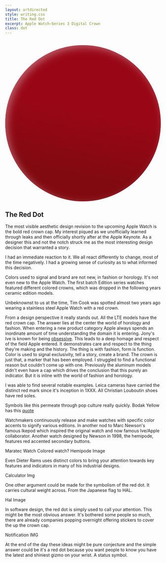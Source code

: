 ```yaml
---
layout: artdirected
style: writing.css
title: The Red Dot
excerpt: Apple Watch—Series 3 Digital Crown
class: dot
---
```


<svg style="display: block; margin-top: 2rem;" xmlns="http://www.w3.org/2000/svg" width="38rem" height="38rem" viewBox="0 0 63 63" xmlns:xlink="http://www.w3.org/1999/xlink">
  <defs>
    <linearGradient id="a" x1="100%" x2="91.6294643%" y1="50%" y2="93.2694692%">
      <stop stop-color="#990716" offset="0%"/>
      <stop stop-color="#800A10" offset="100%"/>
    </linearGradient>
    <circle id="b" cx="31.5" cy="31.5" r="31.5"/>
    <filter id="c" width="106.3%" height="106.3%" x="-3.2%" y="-3.2%" filterUnits="objectBoundingBox">
      <feGaussianBlur stdDeviation="1.5" in="SourceAlpha" result="shadowBlurInner1"/>
      <feOffset dx="1" dy="1" in="shadowBlurInner1" result="shadowOffsetInner1"/>
      <feComposite in="shadowOffsetInner1" in2="SourceAlpha" operator="arithmetic" k2="-1" k3="1" result="shadowInnerInner1"/>
      <feColorMatrix values="0 0 0 0 0.517647059 0 0 0 0 0.129411765 0 0 0 0 0.164705882 0 0 0 0.908910779 0" in="shadowInnerInner1"/>
    </filter>
  </defs>
  <g fill="none" fill-rule="evenodd">
    <use fill="url(#a)" xlink:href="#b"/>
    <use fill="#000" filter="url(#c)" xlink:href="#b"/>
  </g>
</svg>

## The Red Dot

The most visible aesthetic design revision to the upcoming Apple  Watch is the bold red crown cap. My interest piqued as we unofficially learned through leaks and then officially shortly after at the Apple Keynote. As a designer this and not the notch struck me as the most interesting design decision that warranted  a story.

I had an immediate reaction to it. We all react differently to change, most of the time negatively. I had a growing sense of curiosity as to what informed this decision.

Colors used to signal and brand are not new, in fashion or horology. It's not even new to the Apple Watch. The first batch Edition series watches featured different colored crowns, which was dropped in the following years ceramic edition models.

Unbeknownst to us at the time, Tim Cook was spotted almost two years ago wearing a stainless steel Apple Watch with a red crown.

From a design perspective it really stands out. All the LTE models have the red crown cap. The answer lies at the center the world of horology and fashion. When entering a new product category Apple always spends an inordinate amount of time understanding the domain it is entering. Jony's Ive is known for being [obsessive](https://www.wired.com/2015/04/the-apple-watch/). This leads to a deep homage and respect of the field Apple entered. It demonstrates care and respect to the thing they're making and the history. The thing is with fashion, form is function. Color is used to signal exclusivity, tell a story, create a brand. The crown is just that, a marker that has been employed. I struggled to find a functional reason but couldn't come up with one. Previously the aluminum models didn't even have a cap which drives the conclusion that this purely an indicator. But it is inline with the world of fashion and horology.

I was able to find several notable examples. Leica cameras have carried the distinct red mark since it's inception in 1XXX. All Christian Louboutin shoes have red soles.

Symbols like this permeate through pop culture really quickly. Bodak Yellow has this [quote](https://genius.com/12365695)

Watchmakers continuously release and make watches with specific color accents to signify various editions. In another nod to Marc Newson's famous Ikepod which inspired the original watch and now famous Ive/Apple collaborator. Another watch designed by Newson in 1998, the hemipode, features red accented secondary buttons.

Maratec Watch
Colored watch?
Hemipode Image

Even Dieter Rams uses distinct colors to bring your attention towards key features and indicators in many of his industrial designs.

Calculator Img


One other argument could be made for the symbolism of the red dot. It carries cultural weight across. From the Japanese flag to HAL.

Hal Image

In software design, the red dot is simply used to call your attention. This might be the most obvious answer. It's bothered some people so much, there are already companies popping overnight offering stickers to cover the up the crown cap.

Notification IMG

At the end of the day these ideas might be pure conjecture and the simple answer could be it's a red dot because you want people to know you have the latest and shiniest gizmo on your wrist. A status symbol.